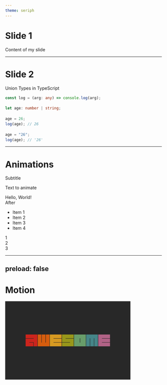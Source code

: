 ```yaml
---
theme: seriph
---
```



# Slide 1

Content of my slide

---

# Slide 2

Union Types in TypeScript

```ts
const log = (arg: any) => console.log(arg);

let age: number | string;

age = 26;
log(age); // 26

age = "26";
log(age); // '26'
```

---

# Animations

Subtitle

<v-click>

Text to animate

</v-click>

<div v-click>Hello, World!</div>
<div v-after>After</div>

<v-clicks>

- Item 1
- Item 2
- Item 3
- Item 4

</v-clicks>

<div v-click="3">1</div>
<div v-click="2">2</div>
<div v-click="1">3</div>

<style>
.slidev-vclick-target {
    transition: all 2000ms ease 10ms;
}

.slidev-vclick-hidden {
    transition: scale(0)
}
</style>

---
preload: false
---

# Motion

<div
    v-motion
    :initial="{ x: 80, y: 80, opacity: 0 }"
    :enter="{ x: 0, y: 0, opacity: 1, transition: {
        type: 'spring',
        damping: 10,
        stiffness: 20,
        mass: 4,
        delay: 1000,
        duration: 2000
    } }">
    <img src="images/awesome.jpg" style="margin: auto; width: 80%" />
</div>
